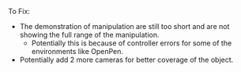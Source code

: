 To Fix:

- The demonstration of manipulation are still too short and are not showing the full range of the manipulation.
    - Potentially this is because of controller errors for some of the environments like OpenPen.
- Potentially add 2 more cameras for better coverage of the object.
